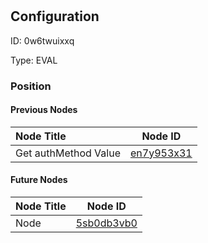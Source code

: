 # <nil>
## Configuration
ID:  0w6twuixxq

Type: EVAL 








### Position

#### Previous Nodes
| Node Title | Node ID |
| :------------- | ------------ |
| Get authMethod Value | [en7y953x31](./en7y953x31.md) | 
 
 #### Future Nodes
| Node Title | Node ID |
| :------------- | ------------ |
| Node |[5sb0db3vb0](./5sb0db3vb0.md) | 
